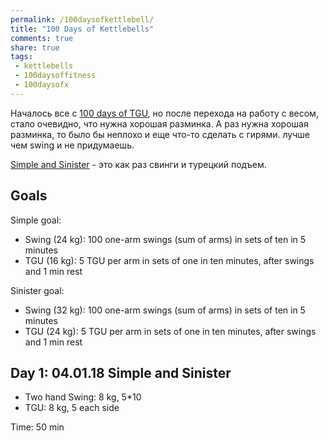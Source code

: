 ```yaml
---
permalink: /100daysofkettlebell/
title: "100 Days of Kettlebells"
comments: true
share: true
tags:
 - kettlebells
 - 100daysoffitness
 - 100daysofx
---
```


Началось все с [100 days of TGU](https://natenka.github.io/100daysoftgu/), но после перехода на работу с весом, стало очевидно, что нужна хорошая разминка.
А раз нужна хорошая разминка, то было бы неплохо и еще что-то сделать с гирями.
лучше чем swing и не придумаешь.

[Simple and Sinister](https://www.strongfirst.com/shop/books/simple-sinister-paperback/) - это как раз свинги и турецкий подъем.

## Goals

Simple goal:

* Swing (24 kg): 100 one-arm swings (sum of arms) in sets of ten in 5 minutes
* TGU (16 kg): 5 TGU per arm in sets of one in ten minutes, after swings and 1 min rest

Sinister goal:

* Swing (32 kg): 100 one-arm swings (sum of arms) in sets of ten in 5 minutes
* TGU (24 kg): 5 TGU per arm in sets of one in ten minutes, after swings and 1 min rest


## Day 1: 04.01.18 Simple and Sinister

* Two hand Swing: 8 kg, 5*10
* TGU: 8 kg, 5 each side

Time: 50 min

